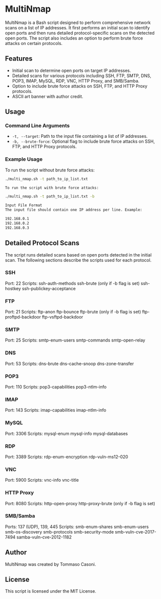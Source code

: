 # MultiNmap

MultiNmap is a Bash script designed to perform comprehensive network scans on a list of IP addresses. It first performs an initial scan to identify open ports and then runs detailed protocol-specific scans on the detected open ports. The script also includes an option to perform brute force attacks on certain protocols.

## Features

- Initial scan to determine open ports on target IP addresses.
- Detailed scans for various protocols including SSH, FTP, SMTP, DNS, POP3, IMAP, MySQL, RDP, VNC, HTTP Proxy, and SMB/Samba.
- Option to include brute force attacks on SSH, FTP, and HTTP Proxy protocols.
- ASCII art banner with author credit.

## Usage

### Command Line Arguments

- `-t, --target`: Path to the input file containing a list of IP addresses.
- `-b, --brute-force`: Optional flag to include brute force attacks on SSH, FTP, and HTTP Proxy protocols.

### Example Usage

To run the script without brute force attacks:
```sh
./multi_nmap.sh -t path_to_ip_list.txt

To run the script with brute force attacks:

./multi_nmap.sh -t path_to_ip_list.txt -b

Input File Format
The input file should contain one IP address per line. Example:

192.168.0.1
192.168.0.2
192.168.0.3
```

## Detailed Protocol Scans
The script runs detailed scans based on open ports detected in the initial scan. The following sections describe the scripts used for each protocol.

### SSH
Port: 22
Scripts:
ssh-auth-methods
ssh-brute (only if -b flag is set)
ssh-hostkey
ssh-publickey-acceptance

### FTP
Port: 21
Scripts:
ftp-anon
ftp-bounce
ftp-brute (only if -b flag is set)
ftp-proftpd-backdoor
ftp-vsftpd-backdoor

### SMTP
Port: 25
Scripts:
smtp-enum-users
smtp-commands
smtp-open-relay

### DNS
Port: 53
Scripts:
dns-brute
dns-cache-snoop
dns-zone-transfer

### POP3
Port: 110
Scripts:
pop3-capabilities
pop3-ntlm-info

### IMAP
Port: 143
Scripts:
imap-capabilities
imap-ntlm-info

### MySQL
Port: 3306
Scripts:
mysql-enum
mysql-info
mysql-databases

### RDP
Port: 3389
Scripts:
rdp-enum-encryption
rdp-vuln-ms12-020

### VNC
Port: 5900
Scripts:
vnc-info
vnc-title

### HTTP Proxy
Port: 8080
Scripts:
http-open-proxy
http-proxy-brute (only if -b flag is set)

### SMB/Samba
Ports: 137 (UDP), 139, 445
Scripts:
smb-enum-shares
smb-enum-users
smb-os-discovery
smb-protocols
smb-security-mode
smb-vuln-cve-2017-7494
samba-vuln-cve-2012-1182

## Author
MultiNmap was created by Tommaso Casoni.

## License
This script is licensed under the MIT License.
